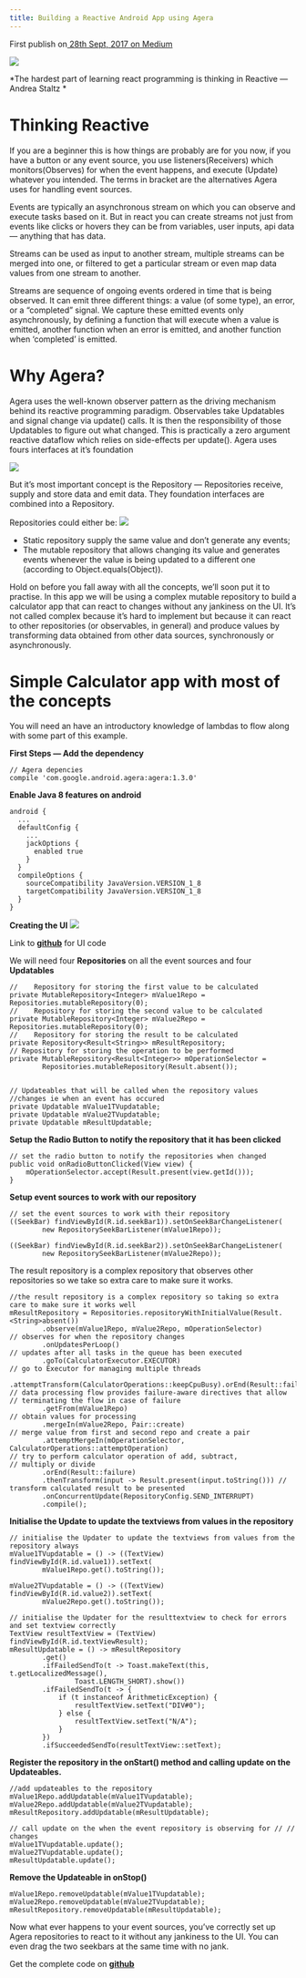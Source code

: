 ```yaml
---
title: Building a Reactive Android App using Agera
---
```


First publish on[ 28th Sept, 2017 on Medium](https://medium.com/@emayoung95/building-a-reactive-android-app-using-agera-3128890b7d99)

![](https://miro.medium.com/max/900/1*d5wOgX64nE_Ssx8N_-Mzvw.png)


*The hardest part of learning react programming is thinking in Reactive — Andrea Staltz
*

# Thinking Reactive
If you are a beginner this is how things are probably are for you now, if you have a button or any event source, you use listeners(Receivers) which monitors(Observes) for when the event happens, and execute (Update) whatever you intended. The terms in bracket are the alternatives Agera uses for handling event sources.

Events are typically an asynchronous stream on which you can observe and execute tasks based on it. But in react you can create streams not just from events like clicks or hovers they can be from variables, user inputs, api data — anything that has data.

Streams can be used as input to another stream, multiple streams can be merged into one, or filtered to get a particular stream or even map data values from one stream to another.

Streams are sequence of ongoing events ordered in time that is being observed. It can emit three different things: a value (of some type), an error, or a “completed” signal. We capture these emitted events only asynchronously, by defining a function that will execute when a value is emitted, another function when an error is emitted, and another function when ‘completed’ is emitted.
# Why Agera?
Agera uses the well-known observer pattern as the driving mechanism behind its reactive programming paradigm. Observables take Updatables and signal change via update() calls. It is then the responsibility of those Updatables to figure out what changed. This is practically a zero argument reactive dataflow which relies on side-effects per update().
Agera uses fours interfaces at it’s foundation

![](https://miro.medium.com/max/1348/1*SSfOhlGegvIQdo64uQFy3A.png)

But it’s most important concept is the Repository — Repositories receive, supply and store data and emit data. They foundation interfaces are combined into a Repository.

Repositories could either be:
![](https://miro.medium.com/max/1072/1*31E_emJMMmkXXl7ViDGV8A.png)

* Static repository supply the same value and don’t generate any events;
* The mutable repository that allows changing its value and generates events whenever the value is being updated to a different one (according to Object.equals(Object)).
 
Hold on before you fall away with all the concepts, we’ll soon put it to practise. In this app we will be using a complex mutable repository to build a calculator app that can react to changes without any jankiness on the UI. It’s not called complex because it’s hard to implement but because it can react to other repositories (or observables, in general) and produce values by transforming data obtained from other data sources, synchronously or asynchronously.

# Simple Calculator app with most of the concepts
You will need an have an introductory knowledge of lambdas to flow along with some part of this example.

**First Steps — Add the dependency**

```
// Agera depencies
compile 'com.google.android.agera:agera:1.3.0'
```

**Enable Java 8 features on android**
```
android {
  ...
  defaultConfig {
    ...
    jackOptions {
      enabled true
    }
  }
  compileOptions {
    sourceCompatibility JavaVersion.VERSION_1_8
    targetCompatibility JavaVersion.VERSION_1_8
  }
}
```

**Creating the UI**
![](https://miro.medium.com/max/1440/1*L7FEKpPhRNbioYENEqnvLg.png)

Link to **[github](https://github.com/emayoung/RxAgeraCalculator)** for UI code

We will need four **Repositories** on all the event sources and four **Updatables**

```
//    Repository for storing the first value to be calculated
private MutableRepository<Integer> mValue1Repo = Repositories.mutableRepository(0);
//    Repository for storing the second value to be calculated
private MutableRepository<Integer> mValue2Repo = Repositories.mutableRepository(0);
//    Repository for storing the result to be calculated
private Repository<Result<String>> mResultRepository;
// Repository for storing the operation to be performed
private MutableRepository<Result<Integer>> mOperationSelector =
        Repositories.mutableRepository(Result.absent());


// Updateables that will be called when the repository values //changes ie when an event has occured
private Updatable mValue1TVupdatable;
private Updatable mValue2TVupdatable;
private Updatable mResultUpdatable;
```

**Setup the Radio Button to notify the repository that it has been clicked**
```
// set the radio button to notify the repositories when changed
public void onRadioButtonClicked(View view) {
    mOperationSelector.accept(Result.present(view.getId()));
}
```

**Setup event sources to work with our repository**
```
// set the event sources to work with their repository
((SeekBar) findViewById(R.id.seekBar1)).setOnSeekBarChangeListener(
        new RepositorySeekBarListener(mValue1Repo));

((SeekBar) findViewById(R.id.seekBar2)).setOnSeekBarChangeListener(
        new RepositorySeekBarListener(mValue2Repo));
```

The result repository is a complex repository that observes other repositories so we take so extra care to make sure it works.

```
//the result repository is a complex repository so taking so extra care to make sure it works well
mResultRepository = Repositories.repositoryWithInitialValue(Result.<String>absent())
        .observe(mValue1Repo, mValue2Repo, mOperationSelector) 
// observes for when the repository changes
        .onUpdatesPerLoop()  
// updates after all tasks in the queue has been executed
        .goTo(CalculatorExecutor.EXECUTOR) 
// go to Executor for managing multiple threads
        .attemptTransform(CalculatorOperations::keepCpuBusy).orEnd(Result::failure) 
// data processing flow provides failure-aware directives that allow                                                                                               // terminating the flow in case of failure
        .getFrom(mValue1Repo)    
// obtain values for processing
        .mergeIn(mValue2Repo, Pair::create)  
// merge value from first and second repo and create a pair
        .attemptMergeIn(mOperationSelector, CalculatorOperations::attemptOperation)  
// try to perform calculator operation of add, subtract,                                                                                                       // multiply or divide
        .orEnd(Result::failure)
        .thenTransform(input -> Result.present(input.toString())) // transform calculated result to be presented
        .onConcurrentUpdate(RepositoryConfig.SEND_INTERRUPT)
        .compile();
```

**Initialise the Update to update the textviews from values in the repository**

```
// initialise the Updater to update the textviews from values from the repository always
mValue1TVupdatable = () -> ((TextView) findViewById(R.id.value1)).setText(
        mValue1Repo.get().toString());

mValue2TVupdatable = () -> ((TextView) findViewById(R.id.value2)).setText(
        mValue2Repo.get().toString());

// initialise the Updater for the resulttextview to check for errors and set textview correctly
TextView resultTextView = (TextView) findViewById(R.id.textViewResult);
mResultUpdatable = () -> mResultRepository
        .get()
        .ifFailedSendTo(t -> Toast.makeText(this, t.getLocalizedMessage(),
                Toast.LENGTH_SHORT).show())
        .ifFailedSendTo(t -> {
            if (t instanceof ArithmeticException) {
                resultTextView.setText("DIV#0");
            } else {
                resultTextView.setText("N/A");
            }
        })
        .ifSucceededSendTo(resultTextView::setText);
```


**Register the repository in the onStart() method and calling update on the Updateables.**
```
//add updateables to the repository
mValue1Repo.addUpdatable(mValue1TVupdatable);
mValue2Repo.addUpdatable(mValue2TVupdatable);
mResultRepository.addUpdatable(mResultUpdatable);

// call update on the when the event repository is observing for // // changes
mValue1TVupdatable.update();
mValue2TVupdatable.update();
mResultUpdatable.update();
```

**Remove the Updateable in onStop()**

```
mValue1Repo.removeUpdatable(mValue1TVupdatable);
mValue2Repo.removeUpdatable(mValue2TVupdatable);
mResultRepository.removeUpdatable(mResultUpdatable);
```

Now what ever happens to your event sources, you’ve correctly set up Agera repositories to react to it without any jankiness to the UI. You can even drag the two seekbars at the same time with no jank.

Get the complete code on **[github](https://github.com/emayoung/RxAgeraCalculator)**